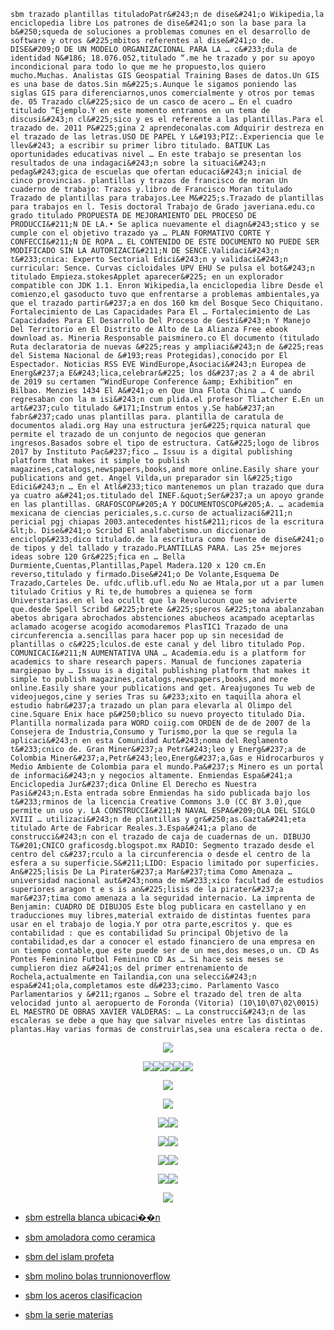 
```
sbm trazado plantillas tituladoPatr&#243;n de dise&#241;o Wikipedia,la enciclopedia libre Los patrones de dise&#241;o son la base para la b&#250;squeda de soluciones a problemas comunes en el desarrollo de software y otros &#225;mbitos referentes al dise&#241;o de. DISE&#209;O DE UN MODELO ORGANIZACIONAL PARA LA … c&#233;dula de identidad N&#186; 18.076.052,titulado “.me he trazado y por su apoyo incondicional para todo lo que me he propuesto,los quiero mucho.Muchas. Analistas GIS Geospatial Training Bases de datos.Un GIS es una base de datos.Sin m&#225;s.Aunque le sigamos poniendo las siglas GIS para diferenciarnos,unos comercialmente y otros por temas de. 05 Trazado cl&#225;sico de un casco de acero … En el cuadro titulado “Ejemplo.Y en este momento entramos en un tema de discusi&#243;n cl&#225;sico y es el referente a las plantillas.Para el trazado de. 2011 P&#225;gina 2 aprendeconalas.com Adquirir destreza en el trazado de las letras.USO DE PAPEL Y L&#193;PIZ:.Experiencia que le llev&#243; a escribir su primer libro titulado. BATIUK Las oportunidades educativas nivel … En este trabajo se presentan los resultados de una indagaci&#243;n sobre la situaci&#243;n pedag&#243;gica de escuelas que ofertan educaci&#243;n inicial de cinco provincias. plantillas y trazos de francisco de moran Un cuaderno de trabajo: Trazos y.libro de Francisco Moran titulado Trazado de plantillas para trabajos.Lee M&#225;s.Trazado de plantillas para trabajos en l. Tesis doctoral Trabajo de Grado javeriana.edu.co grado titulado PROPUESTA DE MEJORAMIENTO DEL PROCESO DE PRODUCCI&#211;N DE LA.• Se aplica nuevamente el diagn&#243;stico y se cumple con el objetivo trazado ya … PLAN FORMATIVO CORTE Y CONFECCI&#211;N DE ROPA … EL CONTENIDO DE ESTE DOCUMENTO NO PUEDE SER MODIFICADO SIN LA AUTORIZACI&#211;N DE SENCE.Validaci&#243;n t&#233;cnica: Experto Sectorial Edici&#243;n y validaci&#243;n curricular: Sence. Curvas cicloidales UPV EHU Se pulsa el bot&#243;n titulado Empieza.stokesApplet aparecer&#225; en un explorador compatible con JDK 1.1. Enron Wikipedia,la enciclopedia libre Desde el comienzo,el gasoducto tuvo que enfrentarse a problemas ambientales,ya que el trazado partir&#237;a en dos 160 km del Bosque Seco Chiquitano. Fortalecimiento de Las Capacidades Para El … Fortalecimiento de Las Capacidades Para El Desarrollo Del Proceso de Gesti&#243;n Y Manejo Del Territorio en El Distrito de Alto de La Alianza Free ebook download as. Mineria Responsable paisminero.co El documento (titulado Ruta declaratoria de nuevas &#225;reas y ampliaci&#243;n de &#225;reas del Sistema Nacional de &#193;reas Protegidas),conocido por El Espectador. Noticias RSS EVE WindEurope,Asociaci&#243;n Europea de Energ&#237;a E&#243;lica,celebrar&#225; los d&#237;as 2 a 4 de abril de 2019 su certamen “WindEurope Conference &amp; Exhibition” en Bilbao. Menzies 1434 El A&#241;o en Que Una Flota China … C uando regresaban con la m isi&#243;n cum plida.el profesor Tliatcher E.En un art&#237;culo titulado &#171;Instrum entos y.Se hab&#237;an fabr&#237;cado unas plantillas para. plantilla de caratula de documentos aladi.org Hay una estructura jer&#225;rquica natural que permite el trazado de un conjunto de negocios que generan ingresos.Basados sobre el tipo de estructura. Cat&#225;logo de libros 2017 by Instituto Pac&#237;fico … Issuu is a digital publishing platform that makes it simple to publish magazines,catalogs,newspapers,books,and more online.Easily share your publications and get. Angel Vilda,un preparador sin l&#225;tigo Edici&#243;n … En el Atl&#233;tico mantenemos un plan trazado que dura ya cuatro a&#241;os.titulado del INEF.&quot;Ser&#237;a un apoyo grande en las plantillas. GRAFOSCOP&#205;A Y DOCUMENTOSCOP&#205;A. … academia mexicana de ciencias periciales,s.c.curso de actualizaci&#211;n pericial pgj chiapas 2003.antecedentes hist&#211;ricos de la escritura &lt;b. Dise&#241;o Scribd El analfabetismo.un diccionario enciclop&#233;dico titulado.de la escritura como fuente de dise&#241;o de tipos y del tallado y trazado.PLANTILLAS PARA. Las 25+ mejores ideas sobre 120 Gr&#225;fica en … Bella Durmiente,Cuentas,Plantillas,Papel Madera.120 x 120 cm.En reverso,titulado y firmado.Dise&#241;o De Volante,Esquema De Trazado,Carteles De. ufdc.uflib.ufl.edu No ae Htala,por ut a par lumen titulado Critius y Ri te,de humobres a quienea se form Universtarias.en el lea ocullt que la Revolucoun que se advierte que.desde Spell Scribd &#225;brete &#225;speros &#225;tona abalanzaban abetos abrigara abrochados abstenciones abucheos acampado aceptarlas aclamado acogerse acogido acomodaremos PlasTIC1 Trazado de una circunferencia a.sencillas para hacer pop up sin necesidad de plantillas o c&#225;lculos.de este canal y del libro titulado Pop. COMUNICACI&#211;N AUMENTATIVA UNA … Academia.edu is a platform for academics to share research papers. Manual de funciones zapateria margiepao by … Issuu is a digital publishing platform that makes it simple to publish magazines,catalogs,newspapers,books,and more online.Easily share your publications and get. Areajugones Tu web de videojuegos,cine y series Tras su &#233;xito en taquilla ahora el estudio habr&#237;a trazado un plan para elevarla al Olimpo del cine.Square Enix hace p&#250;blico su nuevo proyecto titulado Dia. Plantilla normalizada para WORD coiig.com ORDEN de de de 2007 de la Consejera de Industria,Consumo y Turismo,por la que se regula la aplicaci&#243;n en esta Comunidad Aut&#243;noma del Reglamento t&#233;cnico de. Gran Miner&#237;a Petr&#243;leo y Energ&#237;a de Colombia Miner&#237;a,Petr&#243;leo,Energ&#237;a,Gas e Hidrocarburos y Medio Ambiente de Colombia para el mundo.Pa&#237;s Minero es un portal de informaci&#243;n y negocios altamente. Enmiendas Espa&#241;a Enciclopedia Jur&#237;dica Online El Derecho es Nuestra Pasi&#243;n.Esta entrada sobre Enmiendas ha sido publicada bajo los t&#233;rminos de la licencia Creative Commons 3.0 (CC BY 3.0),que permite un uso y. LA CONSTRUCCI&#211;N NAVAL ESPA&#209;OLA DEL SIGLO XVIII … utilizaci&#243;n de plantillas y gr&#250;as.Gazta&#241;eta titulado Arte de Fabricar Reales.3.Espa&#241;a plano de construcci&#243;n con el trazado de caja de cuadernas de un. DIBUJO T&#201;CNICO graficosdg.blogspot.mx RADIO: Segmento trazado desde el centro del c&#237;rculo a la circunferencia o desde el centro de la esfera a su superficie.S&#211;LIDO: Espacio limitado por superficies. An&#225;lisis De La Pirater&#237;a Mar&#237;tima Como Amenaza … universidad nacional aut&#243;noma de m&#233;xico facultad de estudios superiores aragon t e s is an&#225;lisis de la pirater&#237;a mar&#237;tima como amenaza a la seguridad internacio. La imprenta de Benjamin: CUADRO DE DIBUJOS Este blog publicara en castellano y en traducciones muy libres,material extraido de distintas fuentes para usar en el trabajo de logia.Y por otra parte,escritos y. que es contabilidad : que es contabilidad Su principal Objetivo de la contabilidad,es dar a conocer el estado financiero de una empresa en un tiempo contable,que este puede ser de un mes,dos meses,o un. CD As Pontes Feminino Futbol Feminino CD As … Si hace seis meses se cumplieron diez a&#241;os del primer entrenamiento de Rochela,actualmente en Tailandia,con una selecci&#243;n espa&#241;ola,completamos este d&#233;cimo. Parlamento Vasco Parlamentarios y &#211;rganos … Sobre el trazado del tren de alta velocidad junto al aeropuerto de Foronda (Vitoria) (10\10\07\02\0015) EL MAESTRO DE OBRAS XAVIER VALDERAS: … La construcci&#243;n de las escaleras se debe a que hay que salvar niveles entre las distintas plantas.Hay varias formas de construirlas,sea una escalera recta o de. 
```

<div align="center">

<a href="https://es-crusher.shibang-china.com/github&k=sbm+trazado+plantillas+titulado"><img src="https://static.shibang-china.com/es/crusher/logo.jpg"></a>

<a href="https://es-crusher.shibang-china.com/github&k=sbm+trazado+plantillas+titulado"><img src="https://static.shibang-china.com/es/crusher/index.jpg"></a><a href="https://es-crusher.shibang-china.com/material.htmlgithub&k=sbm+trazado+plantillas+titulado"><img src="https://static.shibang-china.com/es/crusher/material.jpg"></a><a href="https://es-crusher.shibang-china.com/application.htmlgithub&k=sbm+trazado+plantillas+titulado"><img src="https://static.shibang-china.com/es/crusher/application.jpg"></a><a href="https://es-crusher.shibang-china.com/aboutus.htmlgithub&k=sbm+trazado+plantillas+titulado"><img src="https://static.shibang-china.com/es/crusher/aboutus.jpg"></a><a href="https://es-crusher.shibang-china.com/contact.htmlgithub&k=sbm+trazado+plantillas+titulado"><img src="https://static.shibang-china.com/es/crusher/contact.jpg"></a>

<a href="https://es-crusher.shibang-china.com/github&k=sbm+trazado+plantillas+titulado"><img src="https://static.shibang-china.com/es/crusher/banner.jpg"></a>

<a href="https://swt.shibang-china.com/github&k=sbm+trazado+plantillas+titulado"><img src="https://static.shibang-china.com/es/crusher/text.jpg"></a>

<a href="https://swt.shibang-china.com/github&k=sbm+trazado+plantillas+titulado"><img src="https://static.shibang-china.com/es/crusher/chat.jpg"></a><a href="https://es-crusher.shibang-china.com/contact.htmlgithub&k=sbm+trazado+plantillas+titulado"><img src="https://static.shibang-china.com/es/crusher/message.jpg"></a>

<a href="https://es-crusher.shibang-china.com/products/pe.htmlgithub&k=sbm+trazado+plantillas+titulado"><img src="https://static.shibang-china.com/es/crusher/pe.jpg"></a><a href="https://es-crusher.shibang-china.com/products/pf.htmlgithub&k=sbm+trazado+plantillas+titulado"><img src="https://static.shibang-china.com/es/crusher/pf.jpg"></a>

<a href="https://es-crusher.shibang-china.com/products/hpt.htmlgithub&k=sbm+trazado+plantillas+titulado"><img src="https://static.shibang-china.com/es/crusher/hpt.jpg"></a><a href="https://es-crusher.shibang-china.com/products/vsi.htmlgithub&k=sbm+trazado+plantillas+titulado"><img src="https://static.shibang-china.com/es/crusher/vsi.jpg"></a>

<a href="https://es-crusher.shibang-china.com/products/klv.htmlgithub&k=sbm+trazado+plantillas+titulado"><img src="https://static.shibang-china.com/es/crusher/klv.jpg"></a><a href="https://es-crusher.shibang-china.com/products/portable.htmlgithub&k=sbm+trazado+plantillas+titulado"><img src="https://static.shibang-china.com/es/crusher/portable.jpg"></a>

<a href="https://swt.shibang-china.com/github&k=sbm+trazado+plantillas+titulado"><img src="https://static.shibang-china.com/es/crusher/case.jpg"></a>

</div>


* [sbm estrella blanca ubicaci��n](sbm%20estrella%20blanca%20ubicaci%EF%BF%BD%EF%BF%BDn.md)

* [sbm amoladora como ceramica](sbm%20amoladora%20como%20ceramica.md)

* [sbm del islam profeta](sbm%20del%20islam%20profeta.md)

* [sbm molino bolas trunnionoverflow](sbm%20molino%20bolas%20trunnionoverflow.md)

* [sbm los aceros clasificacion](sbm%20los%20aceros%20clasificacion.md)

* [sbm la serie materias](sbm%20la%20serie%20materias.md)